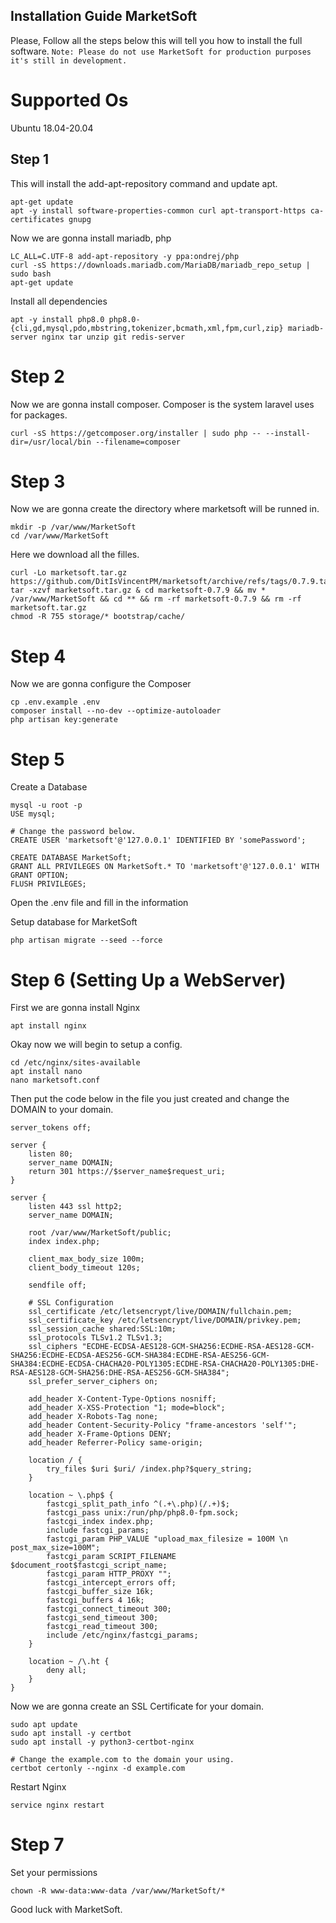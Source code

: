 ## Installation Guide MarketSoft

Please, Follow all the steps below this will 
tell you how to install the full software.
`Note: Please do not use MarketSoft for production purposes it's still in development.`

# Supported Os
Ubuntu 18.04-20.04

## Step 1

This will install the add-apt-repository command and update apt.
```
apt-get update
apt -y install software-properties-common curl apt-transport-https ca-certificates gnupg
```

Now we are gonna install mariadb, php
```
LC_ALL=C.UTF-8 add-apt-repository -y ppa:ondrej/php
curl -sS https://downloads.mariadb.com/MariaDB/mariadb_repo_setup | sudo bash
apt-get update
```

Install all dependencies
```
apt -y install php8.0 php8.0-{cli,gd,mysql,pdo,mbstring,tokenizer,bcmath,xml,fpm,curl,zip} mariadb-server nginx tar unzip git redis-server
```

# Step 2

Now we are gonna install composer. Composer is the system laravel uses for packages.
```
curl -sS https://getcomposer.org/installer | sudo php -- --install-dir=/usr/local/bin --filename=composer
```

# Step 3

Now we are gonna create the directory where marketsoft will be runned in.
```
mkdir -p /var/www/MarketSoft
cd /var/www/MarketSoft
```

Here we download all the filles.
```
curl -Lo marketsoft.tar.gz https://github.com/DitIsVincentPM/marketsoft/archive/refs/tags/0.7.9.tar.gz
tar -xzvf marketsoft.tar.gz & cd marketsoft-0.7.9 && mv * /var/www/MarketSoft && cd ** && rm -rf marketsoft-0.7.9 && rm -rf marketsoft.tar.gz
chmod -R 755 storage/* bootstrap/cache/
```

# Step 4

Now we are gonna configure the Composer
```
cp .env.example .env
composer install --no-dev --optimize-autoloader
php artisan key:generate
```

# Step 5 

Create a Database
```
mysql -u root -p
USE mysql;

# Change the password below.
CREATE USER 'marketsoft'@'127.0.0.1' IDENTIFIED BY 'somePassword'; 

CREATE DATABASE MarketSoft;
GRANT ALL PRIVILEGES ON MarketSoft.* TO 'marketsoft'@'127.0.0.1' WITH GRANT OPTION;
FLUSH PRIVILEGES;
``` 

Open the .env file and fill in the information

Setup database for MarketSoft
```
php artisan migrate --seed --force
```

# Step 6 (Setting Up a WebServer)

First we are gonna install Nginx
```
apt install nginx
```

Okay now we will begin to setup a config.
```
cd /etc/nginx/sites-available
apt install nano
nano marketsoft.conf
```

Then put the code below in the file you just created and change the DOMAIN to your domain.
```
server_tokens off;

server {
    listen 80;
    server_name DOMAIN;
    return 301 https://$server_name$request_uri;
}

server {
    listen 443 ssl http2;
    server_name DOMAIN;

    root /var/www/MarketSoft/public;
    index index.php;

    client_max_body_size 100m;
    client_body_timeout 120s;

    sendfile off;

    # SSL Configuration
    ssl_certificate /etc/letsencrypt/live/DOMAIN/fullchain.pem;
    ssl_certificate_key /etc/letsencrypt/live/DOMAIN/privkey.pem;
    ssl_session_cache shared:SSL:10m;
    ssl_protocols TLSv1.2 TLSv1.3;
    ssl_ciphers "ECDHE-ECDSA-AES128-GCM-SHA256:ECDHE-RSA-AES128-GCM-SHA256:ECDHE-ECDSA-AES256-GCM-SHA384:ECDHE-RSA-AES256-GCM-SHA384:ECDHE-ECDSA-CHACHA20-POLY1305:ECDHE-RSA-CHACHA20-POLY1305:DHE-RSA-AES128-GCM-SHA256:DHE-RSA-AES256-GCM-SHA384";
    ssl_prefer_server_ciphers on;

    add_header X-Content-Type-Options nosniff;
    add_header X-XSS-Protection "1; mode=block";
    add_header X-Robots-Tag none;
    add_header Content-Security-Policy "frame-ancestors 'self'";
    add_header X-Frame-Options DENY;
    add_header Referrer-Policy same-origin;

    location / {
        try_files $uri $uri/ /index.php?$query_string;
    }

    location ~ \.php$ {
        fastcgi_split_path_info ^(.+\.php)(/.+)$;
        fastcgi_pass unix:/run/php/php8.0-fpm.sock;
        fastcgi_index index.php;
        include fastcgi_params;
        fastcgi_param PHP_VALUE "upload_max_filesize = 100M \n post_max_size=100M";
        fastcgi_param SCRIPT_FILENAME $document_root$fastcgi_script_name;
        fastcgi_param HTTP_PROXY "";
        fastcgi_intercept_errors off;
        fastcgi_buffer_size 16k;
        fastcgi_buffers 4 16k;
        fastcgi_connect_timeout 300;
        fastcgi_send_timeout 300;
        fastcgi_read_timeout 300;
        include /etc/nginx/fastcgi_params;
    }

    location ~ /\.ht {
        deny all;
    }
}
```

Now we are gonna create an SSL Certificate for your domain.
```
sudo apt update
sudo apt install -y certbot
sudo apt install -y python3-certbot-nginx

# Change the example.com to the domain your using.
certbot certonly --nginx -d example.com
```

Restart Nginx 
```
service nginx restart
```

# Step 7

Set your permissions
```
chown -R www-data:www-data /var/www/MarketSoft/*
```

Good luck with MarketSoft.
